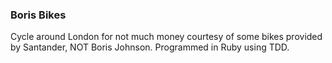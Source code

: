 ### Boris Bikes

Cycle around London for not much money courtesy of some bikes provided by Santander, NOT Boris Johnson.
Programmed in Ruby using TDD.